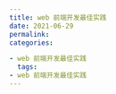 ```yaml
---
title: web 前端开发最佳实践
date: 2021-06-29
permalink:
categories:

- web 前端开发最佳实践
  tags:
- web 前端开发最佳实践
---
```

